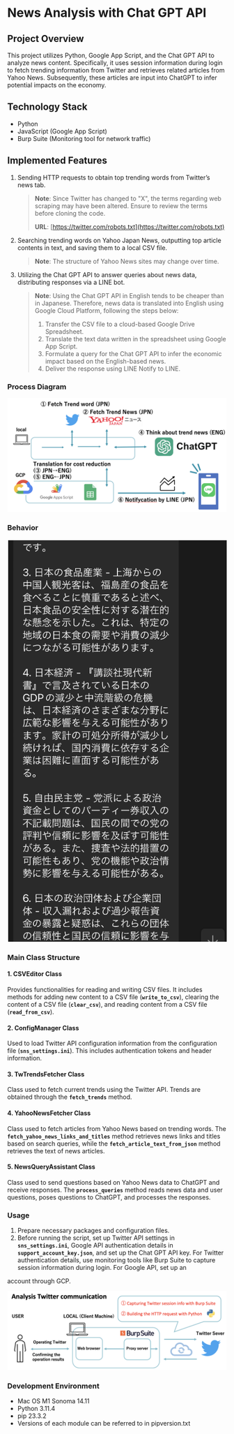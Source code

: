 # News Analysis with Chat GPT API

## Project Overview

This project utilizes Python, Google App Script, and the Chat GPT API to analyze news content. Specifically, it uses session information during login to fetch trending information from Twitter and retrieves related articles from Yahoo News. Subsequently, these articles are input into ChatGPT to infer potential impacts on the economy.

## Technology Stack

- Python
- JavaScript (Google App Script)
- Burp Suite (Monitoring tool for network traffic)

## Implemented Features

1. Sending HTTP requests to obtain top trending words from Twitter’s news tab.

   > **Note**: Since Twitter has changed to "X", the terms regarding web scraping may have been altered. Ensure to review the terms before cloning the code.
   >
   > **URL**: [https://twitter.com/robots.txt](https://twitter.com/robots.txt)

2. Searching trending words on Yahoo Japan News, outputting top article contents in text, and saving them to a local CSV file.

   > **Note**: The structure of Yahoo News sites may change over time.

3. Utilizing the Chat GPT API to answer queries about news data, distributing responses via a LINE bot.

   > **Note**: Using the Chat GPT API in English tends to be cheaper than in Japanese. Therefore, news data is translated into English using Google Cloud Platform, following the steps below:
   >
   > 1. Transfer the CSV file to a cloud-based Google Drive Spreadsheet.
   > 2. Translate the text data written in the spreadsheet using Google App Script.
   > 3. Formulate a query for the Chat GPT API to infer the economic impact based on the English-based news.
   > 4. Deliver the response using LINE Notify to LINE.

### Process Diagram

![Process Diagram](README/component.png)

### Behavior

![Behavior Image](README/log.png)
### Main Class Structure

#### 1. CSVEditor Class

Provides functionalities for reading and writing CSV files. It includes methods for adding new content to a CSV file (**`write_to_csv`**), clearing the content of a CSV file (**`clear_csv`**), and reading content from a CSV file (**`read_from_csv`**).

#### 2. ConfigManager Class

Used to load Twitter API configuration information from the configuration file (**`sns_settings.ini`**). This includes authentication tokens and header information.

#### 3. TwTrendsFetcher Class

Class used to fetch current trends using the Twitter API. Trends are obtained through the **`fetch_trends`** method.

#### 4. YahooNewsFetcher Class

Class used to fetch articles from Yahoo News based on trending words. The **`fetch_yahoo_news_links_and_titles`** method retrieves news links and titles based on search queries, while the **`fetch_article_text_from_json`** method retrieves the text of news articles.

#### 5. NewsQueryAssistant Class

Class used to send questions based on Yahoo News data to ChatGPT and receive responses. The **`process_queries`** method reads news data and user questions, poses questions to ChatGPT, and processes the responses.

### Usage

1. Prepare necessary packages and configuration files.
2. Before running the script, set up Twitter API settings in **`sns_settings.ini`**, Google API authentication details in **`support_account_key.json`**, and set up the Chat GPT API key. For Twitter authentication details, use monitoring tools like Burp Suite to capture session information during login. For Google API, set up an

 account through GCP.

![Screenshot](README/twitter.png)

### Development Environment

- Mac OS M1 Sonoma 14.11
- Python 3.11.4
- pip 23.3.2
- Versions of each module can be referred to in pipversion.txt

